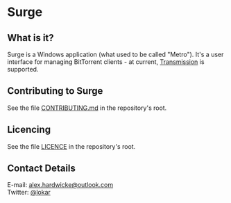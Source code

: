# Surge

## What is it?
Surge is a Windows application (what used to be called "Metro"). It's a user interface for managing BitTorrent clients - at current, [Transmission](http://www.transmissionbt.com/) is supported.

## Contributing to Surge
See the file [CONTRIBUTING.md](https://github.com/alexhardwicke/Surge/blob/master/CONTRIBUTING.md) in the repository's root.

## Licencing
See the file [LICENCE](https://github.com/alexhardwicke/Surge/blob/master/LICENSE) in the repository's root.

## Contact Details
E-mail: [alex.hardwicke@outlook.com](alex.hardwicke@outlook.com)<br />
Twitter: [@lokar](http://twitter.com/lokar)